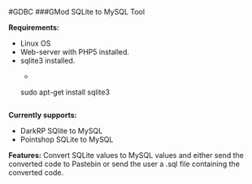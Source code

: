 #GDBC
###GMod SQLite to MySQL Tool

**Requirements:**
* Linux OS
* Web-server with PHP5 installed.
* sqlite3 installed.
    * ``` 
     sudo apt-get install sqlite3
    ```

**Currently supports:**
* DarkRP SQlite to MySQL
* Pointshop SQLite to MySQL

**Features:**
Convert SQLite values to MySQL values and either send the converted code to Pastebin or send the user a .sql file containing the converted code.
